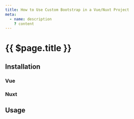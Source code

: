 ```yaml
---
title: How to Use Custom Bootstrap in a Vue/Nuxt Project
meta:
  - name: description
    ? content
---
```


# {{ $page.title }}

<start-tutorial demo="bootstrap" />

## Installation

### Vue

### Nuxt

## Usage
